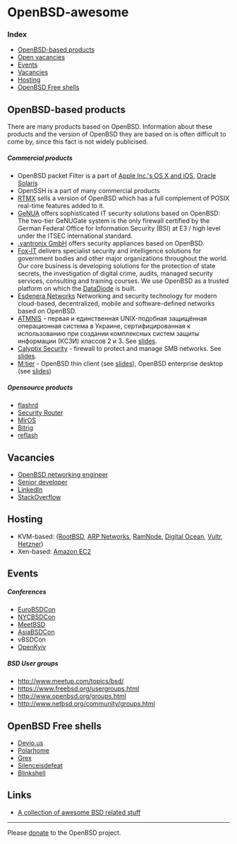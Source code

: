 # OpenBSD-awesome

### Index

* [OpenBSD-based products](#openbsd-based-products)
* [Open vacancies](#vacancies)
* [Events](#events)
* [Vacancies](#vacancies)
* [Hosting](#hosting)
* [OpenBSD Free shells](#openbsd-free-shells)


## OpenBSD-based products

There are many products based on OpenBSD. Information about these products and the version of OpenBSD they are based on is often difficult to come by, since this fact is not widely publicised.

##### Commercial products

- OpenBSD packet Filter is a part of [Apple Inc.'s OS X and
iOS](http://callfortesting.org/macpf/), [Oracle
Solaris](https://docs.oracle.com/cd/E53394_01/html/E54829/pfovw-1.html)
- OpenSSH is a part of many commercial products
- [RTMX](http://www.rtmx.com/) sells a version of OpenBSD which has a full
complement of POSIX real-time features added to it.
- [GeNUA](https://www.genua.de/) offers sophisticated IT security solutions
based on OpenBSD: The two-tier GeNUGate system is the only firewall certified by
the German Federal Office for Information Security (BSI) at E3 / high level
under the ITSEC international standard.
- [.vantronix GmbH](http://www.vantronix.com/) offers security appliances based
on OpenBSD.
- [Fox-IT](https://www.fox-it.com/en/) delivers specialist security and
intelligence solutions for government bodies and other major organizations
throughout the world. Our core business is developing solutions for the protection
of state secrets, the investigation of digital crime, audits, managed security services,
consulting and training courses. We use OpenBSD as a trusted platform on
which the [DataDiode](http://www.datadiode.eu/) is built.
- [Esdenera Networks](https://www.esdenera.com/) Networking and security
technology for modern cloud-based, decentralized, mobile and software-defined
networks based on OpenBSD.
- [ATMNIS](https://atmnis.com/) - первая и единственная UNIX-подобная защищённая
операционная система в Украине, сертифицированная к использованию при создании
комплексных систем защиты информации (КСЗИ) классов 2 и 3. See
[slides](https://www.atmnis.com/~apelsin/papers/).
- [Calyptix Security](http://www.calyptix.com/products/models/ae800/) - firewall to protect and manage SMB networks. See [slides](http://www.nycbsdcon.org/2010/presentations/lteo-nycbsdcon2010.pdf).
- [M:tier](http://www.mtier.org/about-us/) - OpenBSD thin client (see [slides](http://www.mtier.org/assets/Uploads/latinoware-2013.pdf)), OpenBSD enterprise desktop (see [slides](http://www.openbsd.org/papers/opencon07-gnome.pdf))

##### Opensource products

- [flashrd](http://www.nmedia.net/flashrd/)
- [Security Router](http://securityrouter.org/wiki/Main_Page)
- [MirOS](https://www.mirbsd.org/)
- [Bitrig](https://www.bitrig.org/)
- [reflash](https://stable.rcesoftware.com/resflash/)

## Vacancies

- [OpenBSD networking engineer](https://www.hermetek.com/employment)
- [Senior developer](https://www.fishbowlvr.com/careers/senior-developer)
- [LinkedIn](https://www.linkedin.com/jobs/openbsd-jobs)
- [StackOverflow](http://stackoverflow.com/jobs?searchTerm=openbsd)

## Hosting

- KVM-based: ([RootBSD](https://www.rootbsd.net/), [ARP Networks](https://www.arpnetworks.com/), [RamNode](http://ramnode.com/), [Digital Ocean](https://www.digitalocean.com), [Vultr](https://www.vultr.com/), [Hetzner](https://wiki.hetzner.de/index.php/OpenBSD))
- Xen-based: [Amazon EC2](https://gist.github.com/reyk/b372af303eb86bab3fee#file-openbsd-amd64-20160809-aws)

## Events

##### Conferences

- [EuroBSDCon](https://eurobsdcon.org/)
- [NYCBSDCon](http://www.nycbsdcon.org/)
- [MeetBSD](http://meetbsd.org/)
- [AsiaBSDCon](https://asiabsdcon.org)
- vBSDCon
- [OpenKyiv](http://www.uaoug.org.ua/openkyiv/)

##### BSD User groups

- http://www.meetup.com/topics/bsd/
- https://www.freebsd.org/usergroups.html
- http://www.openbsd.org/groups.html
- http://www.netbsd.org/community/groups.html

## OpenBSD Free shells

- [Devio.us](http://devio.us/)
- [Polarhome](http://www.polarhome.com/)
- [Grex](http://grex.org/)
- [Silenceisdefeat](http://silenceisdefeat.com/)
- [Blinkshell](http://blinkenshell.org/)

## Links

- [A collection of awesome BSD related stuff](https://github.com/DiscoverBSD/awesome-bsd)

----
Please [donate](http://www.openbsd.org/donations.html) to the OpenBSD project.
